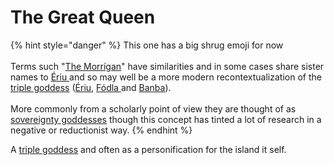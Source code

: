 # The Great Queen

{% hint style="danger" %}
This one has a big shrug emoji for now\
\
Terms such "[The Morrígan](../../../disambiguation/the-morrigan.md)" have similarities and in some cases share sister names to [Ériu ](erui/)and so may well be a more modern recontextualization of the [triple goddess](../../../disambiguation/triple-persona.md) ([Ériu](erui/), [Fódla ](fodla.md)and [Banba](banba/)).\
\
More commonly from a scholarly point of view they are thought of as [sovereignty goddesses](../../../disambiguation/sovereignty-goddess.md) though this concept has tinted a lot of research in a negative or reductionist way.
{% endhint %}

A [triple goddess](../../../disambiguation/triple-persona.md) and often as a personification for the island it self.
